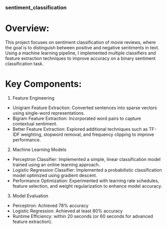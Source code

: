 ### sentiment_classification
# Overview:
This project focuses on sentiment classification of movie reviews, where the goal is to distinguish between positive and negative sentiments in text. Using a machine learning pipeline, I implemented multiple classifiers and feature extraction techniques to improve accuracy on a binary sentiment classification task.

# Key Components:
1. Feature Engineering
  - Unigram Feature Extraction: Converted sentences into sparse vectors using single-word representations.
  - Bigram Feature Extraction: Incorporated word pairs to capture contextual sentiment.
  - Better Feature Extraction: Explored additional techniques such as TF-IDF weighting, stopword removal, and frequency clipping to improve performance.
2. Machine Learning Models
  - Perceptron Classifier: Implemented a simple, linear classification model trained using an online learning approach.
  - Logistic Regression Classifier: Implemented a probabilistic classification model optimized using gradient descent.
  - Performance Optimization: Experimented with learning rate schedules, feature selection, and weight regularization to enhance model accuracy.
3. Model Evaluation
  - Perceptron: Achieved 78% accuracy
  - Logistic Regression: Achieved at least 80% accuracy
  - Runtime Efficiency: within 20 seconds (or 60 seconds for advanced feature extraction).

